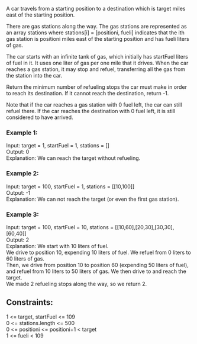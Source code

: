 A car travels from a starting position to a destination which is target miles east of the starting position.  

There are gas stations along the way. The gas stations are represented as an array stations where stations[i] = [positioni, fueli] indicates that the ith gas station is positioni miles east of the starting position and has fueli liters of gas.
  
The car starts with an infinite tank of gas, which initially has startFuel liters of fuel in it. It uses one liter of gas per one mile that it drives. When the car reaches a gas station, it may stop and refuel, transferring all the gas from the station into the car.
  
Return the minimum number of refueling stops the car must make in order to reach its destination. If it cannot reach the destination, return -1.
  
Note that if the car reaches a gas station with 0 fuel left, the car can still refuel there. If the car reaches the destination with 0 fuel left, it is still considered to have arrived.
  
 

### Example 1:  
 
Input: target = 1, startFuel = 1, stations = []  
Output: 0  
Explanation: We can reach the target without refueling.  
### Example 2:  

Input: target = 100, startFuel = 1, stations = [[10,100]]  
Output: -1  
Explanation: We can not reach the target (or even the first gas station).  
### Example 3:  

Input: target = 100, startFuel = 10, stations = [[10,60],[20,30],[30,30],[60,40]]  
Output: 2  
Explanation: We start with 10 liters of fuel.  
We drive to position 10, expending 10 liters of fuel.  We refuel from 0 liters to 60 liters of gas.  
Then, we drive from position 10 to position 60 (expending 50 liters of fuel),  
and refuel from 10 liters to 50 liters of gas.  We then drive to and reach the target.  
We made 2 refueling stops along the way, so we return 2.  
 

## Constraints:  

1 <= target, startFuel <= 109  
0 <= stations.length <= 500  
0 <= positioni <= positioni+1 < target  
1 <= fueli < 109  
